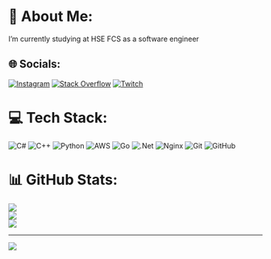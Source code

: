 # 💫 About Me:
I’m currently studying at HSE FCS as a software engineer


## 🌐 Socials:
[![Instagram](https://img.shields.io/badge/Instagram-%23E4405F.svg?logo=Instagram&logoColor=white)](https://instagram.com/chyornxy) [![Stack Overflow](https://img.shields.io/badge/-Stackoverflow-FE7A16?logo=stack-overflow&logoColor=white)](https://stackoverflow.com/users/22545084) [![Twitch](https://img.shields.io/badge/Twitch-%239146FF.svg?logo=Twitch&logoColor=white)](https://twitch.tv/0ne1ce) 

# 💻 Tech Stack:
![C#](https://img.shields.io/badge/c%23-%23239120.svg?style=for-the-badge&logo=csharp&logoColor=white) ![C++](https://img.shields.io/badge/c++-%2300599C.svg?style=for-the-badge&logo=c%2B%2B&logoColor=white) ![Python](https://img.shields.io/badge/python-3670A0?style=for-the-badge&logo=python&logoColor=ffdd54) ![AWS](https://img.shields.io/badge/AWS-%23FF9900.svg?style=for-the-badge&logo=amazon-aws&logoColor=white) ![Go](https://img.shields.io/badge/go-%2300ADD8.svg?style=for-the-badge&logo=go&logoColor=white) ![.Net](https://img.shields.io/badge/.NET-5C2D91?style=for-the-badge&logo=.net&logoColor=white) ![Nginx](https://img.shields.io/badge/nginx-%23009639.svg?style=for-the-badge&logo=nginx&logoColor=white) ![Git](https://img.shields.io/badge/git-%23F05033.svg?style=for-the-badge&logo=git&logoColor=white) ![GitHub](https://img.shields.io/badge/github-%23121011.svg?style=for-the-badge&logo=github&logoColor=white)
# 📊 GitHub Stats:
![](https://github-readme-stats.vercel.app/api?username=0ne1ce&theme=dark&hide_border=false&include_all_commits=false&count_private=false)<br/>
![](https://github-readme-streak-stats.herokuapp.com/?user=0ne1ce&theme=dark&hide_border=false)<br/>
![](https://github-readme-stats.vercel.app/api/top-langs/?username=0ne1ce&theme=dark&hide_border=false&include_all_commits=false&count_private=false&layout=compact)

---
[![](https://visitcount.itsvg.in/api?id=0ne1ce&icon=0&color=0)](https://visitcount.itsvg.in)

<!-- Proudly created with GPRM ( https://gprm.itsvg.in ) -->

